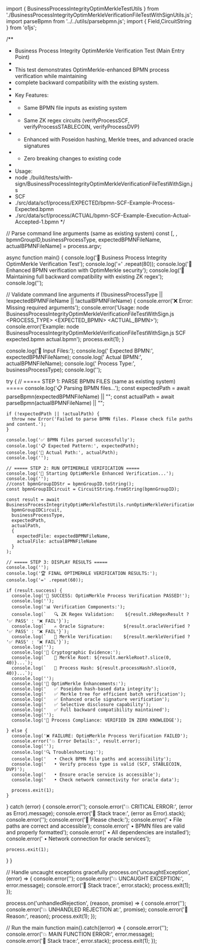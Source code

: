 import { BusinessProcessIntegrityOptimMerkleTestUtils } from './BusinessProcessIntegrityOptimMerkleVerificationFileTestWithSignUtils.js';
import parseBpmn from '../../utils/parsebpmn.js';
import { Field,CircuitString } from 'o1js';

/**
 * Business Process Integrity OptimMerkle Verification Test (Main Entry Point)
 * 
 * This test demonstrates OptimMerkle-enhanced BPMN process verification while maintaining
 * complete backward compatibility with the existing system.
 * 
 * Key Features:
 * - Same BPMN file inputs as existing system
 * - Same ZK regex circuits (verifyProcessSCF, verifyProcessSTABLECOIN, verifyProcessDVP)
 * - Enhanced with Poseidon hashing, Merkle trees, and advanced oracle signatures
 * - Zero breaking changes to existing code
 * 
 * Usage:
 * node ./build/tests/with-sign/BusinessProcessIntegrityOptimMerkleVerificationFileTestWithSign.js 
 * SCF 
 * ./src/data/scf/process/EXPECTED/bpmn-SCF-Example-Process-Expected.bpmn
 * ./src/data/scf/process/ACTUAL/bpmn-SCF-Example-Execution-Actual-Accepted-1.bpmn
 */

// Parse command line arguments (same as existing system)
const [, , bpmnGroupID,businessProcessType, expectedBPMNFileName, actualBPMNFileName] = process.argv;

async function main() {
  console.log('🌳 Business Process Integrity OptimMerkle Verification Test');
  console.log('=' .repeat(80));
  console.log('🎯 Enhanced BPMN verification with OptimMerkle security');
  console.log('🔄 Maintaining full backward compatibility with existing ZK regex');
  console.log('');
  
  // Validate command line arguments
  if (!businessProcessType || !expectedBPMNFileName || !actualBPMNFileName) {
    console.error('❌ Error: Missing required arguments');
    console.error('Usage: node BusinessProcessIntegrityOptimMerkleVerificationFileTestWithSign.js <PROCESS_TYPE> <EXPECTED_BPMN> <ACTUAL_BPMN>');
    console.error('Example: node BusinessProcessIntegrityOptimMerkleVerificationFileTestWithSign.js SCF expected.bpmn actual.bpmn');
    process.exit(1);
  }
  
  console.log('📂 Input Files:');
  console.log('  Expected BPMN:', expectedBPMNFileName);
  console.log('  Actual BPMN:', actualBPMNFileName);
  console.log('  Process Type:', businessProcessType);
  console.log('');
  
  try {
    // ===== STEP 1: PARSE BPMN FILES (same as existing system) =====
    console.log('📋 Parsing BPMN files...');
    const expectedPath = await parseBpmn(expectedBPMNFileName) || "";
    const actualPath = await parseBpmn(actualBPMNFileName) || "";
    
    if (!expectedPath || !actualPath) {
      throw new Error('Failed to parse BPMN files. Please check file paths and content.');
    }
    
    console.log('✅ BPMN files parsed successfully');
    console.log('📋 Expected Pattern:', expectedPath);
    console.log('🎯 Actual Path:', actualPath);
    console.log('');
    
    // ===== STEP 2: RUN OPTIMERKLE VERIFICATION =====
    console.log('🚀 Starting OptimMerkle Enhanced Verification...');
    console.log('');
    //const bpmnGroupIDStr = bpmnGroupID.toString();
    const bpmnGroupIDCircuit = CircuitString.fromString(bpmnGroupID);

    const result = await BusinessProcessIntegrityOptimMerkleTestUtils.runOptimMerkleVerification(
      bpmnGroupIDCircuit,
      businessProcessType, 
      expectedPath, 
      actualPath,
      {
        expectedFile: expectedBPMNFileName,
        actualFile: actualBPMNFileName
      }
    );
    
    // ===== STEP 3: DISPLAY RESULTS =====
    console.log('');
    console.log('🏆 FINAL OPTIMERKLE VERIFICATION RESULTS:');
    console.log('=' .repeat(60));
    
    if (result.success) {
      console.log('🎉 SUCCESS: OptimMerkle Process Verification PASSED!');
      console.log('');
      console.log('📊 Verification Components:');
      console.log(`   🔍 ZK Regex Validation:    ${result.zkRegexResult ? '✅ PASS' : '❌ FAIL'}`);
      console.log(`   ✍️ Oracle Signature:       ${result.oracleVerified ? '✅ PASS' : '❌ FAIL'}`);
      console.log(`   🧾 Merkle Verification:    ${result.merkleVerified ? '✅ PASS' : '❌ FAIL'}`);
      console.log('');
      console.log('🔐 Cryptographic Evidence:');
      console.log(`   🌳 Merkle Root: ${result.merkleRoot?.slice(0, 40)}...`);
      console.log(`   🔐 Process Hash: ${result.processHash?.slice(0, 40)}...`);
      console.log('');
      console.log('🌟 OptimMerkle Enhancements:');
      console.log('   ✅ Poseidon hash-based data integrity');
      console.log('   ✅ Merkle tree for efficient batch verification');
      console.log('   ✅ Enhanced oracle signature verification');
      console.log('   ✅ Selective disclosure capability');
      console.log('   ✅ Full backward compatibility maintained');
      console.log('');
      console.log('🎯 Process Compliance: VERIFIED IN ZERO KNOWLEDGE');
      
    } else {
      console.log('❌ FAILURE: OptimMerkle Process Verification FAILED');
      console.error('💥 Error Details:', result.error);
      console.log('');
      console.log('🔍 Troubleshooting:');
      console.log('   • Check BPMN file paths and accessibility');
      console.log('   • Verify process type is valid (SCF, STABLECOIN, DVP)');
      console.log('   • Ensure oracle service is accessible');
      console.log('   • Check network connectivity for oracle data');
      
      process.exit(1);
    }
    
  } catch (error) {
    console.error('');
    console.error('💥 CRITICAL ERROR:', (error as Error).message);
    console.error('🚨 Stack trace:', (error as Error).stack);
    console.error('');
    console.error('🔧 Please check:');
    console.error('   • File paths are correct and accessible');
    console.error('   • BPMN files are valid and properly formatted');
    console.error('   • All dependencies are installed');
    console.error('   • Network connection for oracle services');
    
    process.exit(1);
  }
}

// Handle uncaught exceptions gracefully
process.on('uncaughtException', (error) => {
  console.error('');
  console.error('💥 UNCAUGHT EXCEPTION:', error.message);
  console.error('🚨 Stack trace:', error.stack);
  process.exit(1);
});

process.on('unhandledRejection', (reason, promise) => {
  console.error('');
  console.error('💥 UNHANDLED REJECTION at:', promise);
  console.error('🚨 Reason:', reason);
  process.exit(1);
});

// Run the main function
main().catch((error) => {
  console.error('');
  console.error('💥 MAIN FUNCTION ERROR:', error.message);
  console.error('🚨 Stack trace:', error.stack);
  process.exit(1);
});
